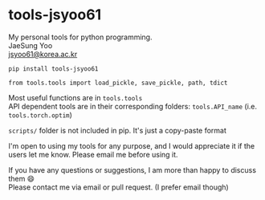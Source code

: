# tools-jsyoo61

My personal tools for python programming.\
JaeSung Yoo\
jsyoo61@korea.ac.kr

    pip install tools-jsyoo61

    from tools.tools import load_pickle, save_pickle, path, tdict

Most useful functions are in `tools.tools`\
API dependent tools are in their corresponding folders: `tools.API_name` (i.e. `tools.torch.optim`)

`scripts/` folder is not included in pip. It's just a copy-paste format

I'm open to using my tools for any purpose, and I would appreciate it if the users let me know.
Please email me before using it.

If you have any questions or suggestions, I am more than happy to discuss them :smile: \
Please contact me via email or pull request. (I prefer email though)
